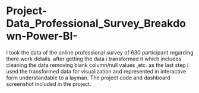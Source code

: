 # Project-Data_Professional_Survey_Breakdown-Power-BI-
I took the data of the online professional survey of 630 participant regarding there work details. after getting the data i transformed it which includes cleaning the data removing blank column/null values ,etc. as the last step i used the transformed data for visualization  and represented in interactive form understandable to a layman.
The project code and dashboard screenshot included in the project.
